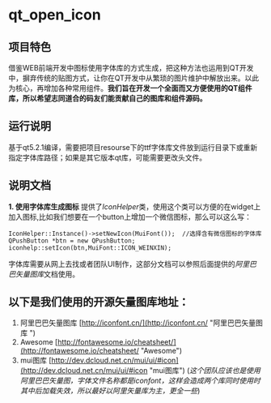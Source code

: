 # qt_open_icon #

## 项目特色 ##
借鉴WEB前端开发中图标使用字体库的方式生成，把这种方法也运用到QT开发中，摒弃传统的贴图方式，让你在QT开发中从繁琐的图片维护中解放出来。以此为核心，再增加各种常用组件。**我们旨在开发一个全面而又方便使用的QT组件库，所以希望志同道合的码友们能贡献自己的图库和组件源码。**

## 运行说明 ##
基于qt5.2.1编译，需要把项目resourse下的ttf字体库文件放到运行目录下或重新指定字体库路径；如果是其它版本qt库，可能需要更改头文件。

## 说明文档 ##
**1. 使用字体库生成图标**
提供了*IconHelper*类，使用这个类可以方便的在widget上加入图标,比如我们想要在一个button上增加一个微信图标，那么可以这么写：

    IconHelper::Instance()->setNewIcon(MuiFont());  //选择含有微信图标的字体库
    QPushButton *btn = new QPushButton;
    iconhelp::setIcon(btn,MuiFont::ICON_WEINXIN);

字体库需要从网上去找或者团队UI制作，这部分文档可以参照后面提供的*阿里巴巴矢量图库*文档使用。













## 以下是我们使用的开源矢量图库地址： ##
1. 阿里巴巴矢量图库 [http://iconfont.cn/](http://iconfont.cn/ "阿里巴巴矢量图库 ")
2. Awesome [http://fontawesome.io/cheatsheet/](http://fontawesome.io/cheatsheet/ "Awesome")
3. mui图库 [http://dev.dcloud.net.cn/mui/ui/#icon](http://dev.dcloud.net.cn/mui/ui/#icon "mui图库") (*这个团队应该也是使用阿里巴巴矢量图，字体文件名称都是iconfont，这样会造成两个库同时使用时其中后加载失效，所以最好以阿里矢量库为主，更全一些*)